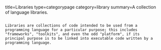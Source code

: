 title=Libraries
type=categorypage
category=library
summary=A collection of language libraries.
~~~~~~

Libraries are collections of code intended to be used from a programming language for a particular purpose; this includes "frameworks", "toolkits", and even the odd "platform", if its principal purpose is to be linked into executable code written by a programming language.

